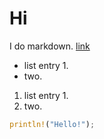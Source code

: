 # Hi

I do markdown.
<a href="test">link</a>

* list entry 1.
* two.

1. list entry 1.
2. two.

```rust
println!("Hello!");
```